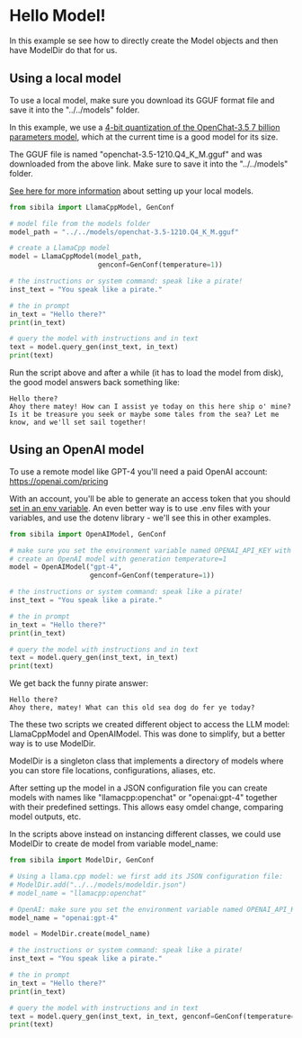 # Hello Model!

In this example se see how to directly create the Model objects and then have ModelDir do that for us. 


## Using a local model

To use a local model, make sure you download its GGUF format file and save it into the "../../models" folder.

In this example, we use a [4-bit quantization of the OpenChat-3.5 7 billion parameters model](https://huggingface.co/TheBloke/openchat-3.5-1210-GPTQ), which at the current time is a good model for its size. 

The GGUF file is named "openchat-3.5-1210.Q4_K_M.gguf" and was downloaded from the above link. Make sure to save it into the "../../models" folder.

[See here for more information](https://jndiogo.github.io/sibila/setup-local-models/#default-model-used-in-the-examples-openchat) about setting up your local models.


``` py
from sibila import LlamaCppModel, GenConf

# model file from the models folder
model_path = "../../models/openchat-3.5-1210.Q4_K_M.gguf"

# create a LlamaCpp model
model = LlamaCppModel(model_path,
                      genconf=GenConf(temperature=1))

# the instructions or system command: speak like a pirate!
inst_text = "You speak like a pirate."

# the in prompt
in_text = "Hello there?"
print(in_text)

# query the model with instructions and in text
text = model.query_gen(inst_text, in_text)
print(text)
```

Run the script above and after a while (it has to load the model from disk), the good model answers back something like:

```
Hello there?
Ahoy there matey! How can I assist ye today on this here ship o' mine? Is it be treasure you seek or maybe some tales from the sea? Let me know, and we'll set sail together!
```


## Using an OpenAI model

To use a remote model like GPT-4 you'll need a paid OpenAI account: https://openai.com/pricing

With an account, you'll be able to generate an access token that you should [set in an env variable](../../docs/getting-started.md). An even better way is to use .env files with your variables, and use the dotenv library - we'll see this in other examples.


``` py
from sibila import OpenAIModel, GenConf

# make sure you set the environment variable named OPENAI_API_KEY with your API key.
# create an OpenAI model with generation temperature=1
model = OpenAIModel("gpt-4",
                    genconf=GenConf(temperature=1))

# the instructions or system command: speak like a pirate!
inst_text = "You speak like a pirate."

# the in prompt
in_text = "Hello there?"
print(in_text)

# query the model with instructions and in text
text = model.query_gen(inst_text, in_text)
print(text)
```


We get back the funny pirate answer:

```
Hello there?
Ahoy there, matey! What can this old sea dog do fer ye today?
```

The these two scripts we created different object to access the LLM model: LlamaCppModel and OpenAIModel. This was done to simplify, but a better way is to use ModelDir.

ModelDir is a singleton class that implements a directory of models where you can store file locations, configurations, aliases, etc.

After setting up the model in a JSON configuration file you can create models with names like "llamacpp:openchat" or "openai:gpt-4" together with their predefined settings. This allows easy omdel change, comparing model outputs, etc.

In the scripts above instead on instancing different classes, we could use ModelDir to create de model from variable model_name:

``` py
from sibila import ModelDir, GenConf

# Using a llama.cpp model: we first add its JSON configuration file:
# ModelDir.add("../../models/modeldir.json")
# model_name = "llamacpp:openchat"

# OpenAI: make sure you set the environment variable named OPENAI_API_KEY with your API key.
model_name = "openai:gpt-4"

model = ModelDir.create(model_name)

# the instructions or system command: speak like a pirate!
inst_text = "You speak like a pirate."

# the in prompt
in_text = "Hello there?"
print(in_text)

# query the model with instructions and in text
text = model.query_gen(inst_text, in_text, genconf=GenConf(temperature=1))
print(text)
```

<!--TODO: Add link to ModelDir example -->
